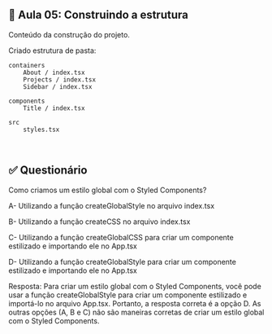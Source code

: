 ## 📝 Aula 05: Construindo a estrutura
Conteúdo da construção do projeto.

Criado estrutura de pasta:
```
containers
    About / index.tsx
    Projects / index.tsx
    Sidebar / index.tsx

components
    Title / index.tsx

src
    styles.tsx
```

<br>

## ✅ Questionário
Como criamos um estilo global com o Styled Components?

A- Utilizando a função createGlobalStyle no arquivo index.tsx

B- Utilizando a função createCSS no arquivo index.tsx

C- Utilizando a função createGlobalCSS para criar um componente estilizado e importando ele no App.tsx

D- Utilizando a função createGlobalStyle para criar um componente estilizado e importando ele no App.tsx

Resposta: Para criar um estilo global com o Styled Components, você pode usar a função createGlobalStyle para criar um componente estilizado e importá-lo no arquivo App.tsx. Portanto, a resposta correta é a opção D. As outras opções (A, B e C) não são maneiras corretas de criar um estilo global com o Styled Components.